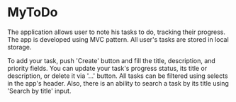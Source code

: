 # MyToDo

The application allows user to note his tasks to do, tracking their progress.
The app is developed using MVC pattern. All user's tasks are stored in local storage.

To add your task, push 'Create' button and fill the title, description, and priority fields.
You can update your task's progress status, its title or description, or delete it via '...' button.
All tasks can be filtered using selects in the app's header. Also, there is an ability to search a task by its title using 'Search by title' input.
